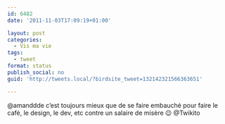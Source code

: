 ```yaml
---
id: 6482
date: '2011-11-03T17:09:19+01:00'

layout: post
categories:
  - Vis ma vie
tags:
  - tweet
format: status
publish_social: no
guid: 'http://tweets.local/?birdsite_tweet=132142321566363651'

---
```


@amanddde c’est toujours mieux que de se faire embauché pour faire le café, le design, le dev, etc contre un salaire de misère 😉 @Twikito